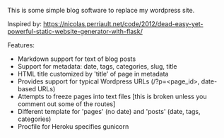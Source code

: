 This is some simple blog software to replace my wordpress site.

Inspired by: https://nicolas.perriault.net/code/2012/dead-easy-yet-powerful-static-website-generator-with-flask/

Features:
- Markdown support for text of blog posts
- Support for metadata: date, tags, categories, slug, title
- HTML title customized by 'title' of page in metadata
- Provides support for typical Wordpress URLs (/?p=<page_id>, date-based URLs)
- Attempts to freeze pages into text files [this is broken unless you comment out some of the routes]
- Different template for 'pages' (no date) and 'posts' (date, tags, categories)
- Procfile for Heroku specifies gunicorn
